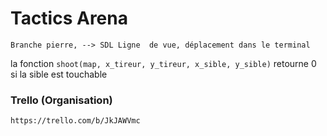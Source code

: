 Tactics Arena
======
	Branche pierre, --> SDL Ligne  de vue, déplacement dans le terminal

la fonction ``` shoot(map, x_tireur, y_tireur, x_sible, y_sible) ``` retourne 0 si la sible est touchable
### Trello (Organisation)
	https://trello.com/b/JkJAWVmc
